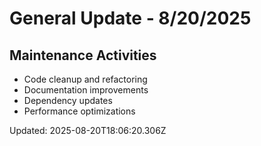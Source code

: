# General Update - 8/20/2025

## Maintenance Activities

- Code cleanup and refactoring
- Documentation improvements
- Dependency updates
- Performance optimizations

Updated: 2025-08-20T18:06:20.306Z

